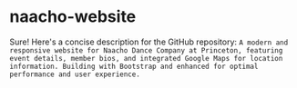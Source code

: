 # naacho-website
Sure! Here's a concise description for the GitHub repository:  ``` A modern and responsive website for Naacho Dance Company at Princeton, featuring event details, member bios, and integrated Google Maps for location information. Building with Bootstrap and enhanced for optimal performance and user experience. ```
